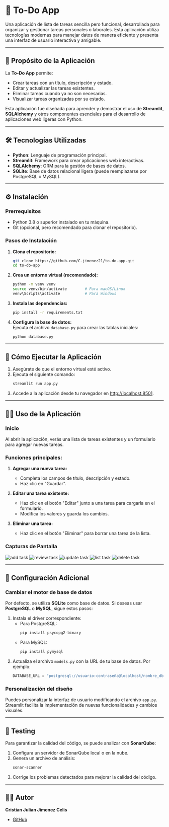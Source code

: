 

# 📝 To-Do App  

Una aplicación de lista de tareas sencilla pero funcional, desarrollada para organizar y gestionar tareas personales o laborales. Esta aplicación utiliza tecnologías modernas para manejar datos de manera eficiente y presenta una interfaz de usuario interactiva y amigable.  

---

## 📖 Propósito de la Aplicación  

La **To-Do App** permite:  
- Crear tareas con un título, descripción y estado.  
- Editar y actualizar las tareas existentes.  
- Eliminar tareas cuando ya no son necesarias.  
- Visualizar tareas organizadas por su estado.  

Esta aplicación fue diseñada para aprender y demostrar el uso de **Streamlit**, **SQLAlchemy** y otros componentes esenciales para el desarrollo de aplicaciones web ligeras con Python.  

---

## 🛠️ Tecnologías Utilizadas  

- **Python**: Lenguaje de programación principal.  
- **Streamlit**: Framework para crear aplicaciones web interactivas.  
- **SQLAlchemy**: ORM para la gestión de bases de datos.  
- **SQLite**: Base de datos relacional ligera (puede reemplazarse por PostgreSQL o MySQL).  
 

---

## ⚙️ Instalación  

### **Prerrequisitos**  

- Python 3.8 o superior instalado en tu máquina.  
- Git (opcional, pero recomendado para clonar el repositorio).  

### **Pasos de Instalación**  

1. **Clona el repositorio:**  
   ```bash
   git clone https://github.com/C-jimenez21/to-do-app.git
   cd to-do-app
   ```

2. **Crea un entorno virtual (recomendado):**  
   ```bash
   python -m venv venv
   source venv/bin/activate        # Para macOS/Linux
   venv\Scripts\activate           # Para Windows
   ```

3. **Instala las dependencias:**  
   ```bash
   pip install -r requirements.txt
   ```

4. **Configura la base de datos:**  
   Ejecuta el archivo `database.py` para crear las tablas iniciales:  
   ```bash
   python database.py
   ```

---

## 🚀 Cómo Ejecutar la Aplicación  

1. Asegúrate de que el entorno virtual esté activo.  
2. Ejecuta el siguiente comando:  
   ```bash
   streamlit run app.py
   ```
3. Accede a la aplicación desde tu navegador en [http://localhost:8501](http://localhost:8501).  

---

## 🧑‍💻 Uso de la Aplicación  

### **Inicio**  
Al abrir la aplicación, verás una lista de tareas existentes y un formulario para agregar nuevas tareas.  

### **Funciones principales:**  
1. **Agregar una nueva tarea:**  
   - Completa los campos de título, descripción y estado.  
   - Haz clic en "Guardar".  

2. **Editar una tarea existente:**  
   - Haz clic en el botón "Editar" junto a una tarea para cargarla en el formulario.  
   - Modifica los valores y guarda los cambios.  

3. **Eliminar una tarea:**  
   - Haz clic en el botón "Eliminar" para borrar una tarea de la lista.  

### **Capturas de Pantalla**  
![add task](img/im7.png)
![review task](img/im2.png)
![update task](img/im3.png)
![list task](img/im4.png)
![delete task](img/im5.png)


---

## 🔧 Configuración Adicional  

### Cambiar el motor de base de datos  
Por defecto, se utiliza **SQLite** como base de datos. Si deseas usar **PostgreSQL** o **MySQL**, sigue estos pasos:  
1. Instala el driver correspondiente:  
   - Para PostgreSQL:  
     ```bash
     pip install psycopg2-binary
     ```
   - Para MySQL:  
     ```bash
     pip install pymysql
     ```
2. Actualiza el archivo `models.py` con la URL de tu base de datos. Por ejemplo:  
   ```python
   DATABASE_URL = "postgresql://usuario:contraseña@localhost/nombre_db"
   ```

### Personalización del diseño  
Puedes personalizar la interfaz de usuario modificando el archivo `app.py`. Streamlit facilita la implementación de nuevas funcionalidades y cambios visuales.  

---

## 🧪 Testing  

Para garantizar la calidad del código, se puede analizar con **SonarQube**:  
1. Configura un servidor de SonarQube local o en la nube.  
2. Genera un archivo de análisis:  
   ```bash
   sonar-scanner
   ```
3. Corrige los problemas detectados para mejorar la calidad del código.  

---


## 🧑‍🚀 Autor  

**Cristian Julian Jimenez Celis**  
- [GitHub](https://github.com/C-jimenez21)  


